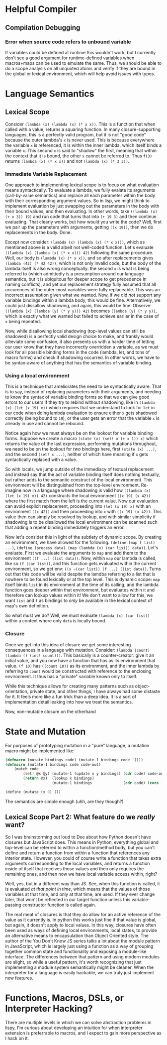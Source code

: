 # Helpful Compiler

## Compilation Debugging

### Error when source code refers to unbound variable

If variables could be defined at runtime this wouldn't work, but I currently don't see a good argument for runtime-defined variables when macros+maps can be used to emulate the same. Thus, we should be able to do a scope analysis on all unquoted atoms and verify if they are bound in the global or lexical environment, which will help avoid issues with typos.

# Language Semantics

## Lexical Scope

Consider `(lambda (x) (lambda (x) (* x x))`. This is a function that when called with a value, returns a squaring function. In many closure-supporting languages, this is a perfectly valid program, but it is not "good code" because the outer lambda's `x` is never used. This is because everywhere the variable `x` is referenced, it is within the inner lambda, which itself binds a variable `x`. This second `x` is said to "shadow" the first, meaning that within the context that it is bound, the other `x` cannot be referred to. Thus `f(3)` returns `(lambda (x) (* x x))` and *not* `(lambda (x) (* 3 3))`.

### Immediate Variable Replacement

One approach to implementing lexical scope is to focus on what evaluation means syntactically. To evaluate a lambda, we fully evalate its arguments (call-by-value semantics) and replace all each parameter within the body with their corresponding argument values. So in lisp, we might think to implement evaluation by just swapping out the parameters in the body with their bound values, and then evaluating. In other words, take `((lambda (x) (+ x 3)) 19)` and run code that turns that into `(+ 19 3)` and then continue evaluating. That clearly works, but how would you write the code? Well, first we pair up the parameters with arguments, getting `((x 19))`, then we do replacements in the body. Done. 

Except now consider: `(lambda (x) (lambda (x) (* x x)))`, which as mentioned above is a valid albeit not well-coded function. Let's evaluate `((lambda (x) (lambda (x) (* x x))) 42)` following the same procedure. Well, our body is `(lambda (x) (* x x))`, and so after replacements gives `(lambda (42) (* 42 42))`, which is not only invalid code, but the body of the lambda itself is also wrong conceptually: the second `x` is what is being referred to (which admittedly is a presumption around our language semantics, but it is ubiquitous for deeper scope to get precedence in naming conflicts), and yet our replacement strategy fully assumed that all occurences of the outer-most variables were fully replaceable. This was an incorrect assumption given what we wanted. Now, if we did *not* support any variable bindings within a lambda body, this would be fine. Alternatively, we could just dissallow shadowing, and again, this would be fine. Observe: `((lambda (x) (lambda (y) (* y y))) 42)` becomes `(lambda (y) (* y y))`, which is exactly what we wanted but failed to achieve earlier in the case of `x` being repeated.

Now, while disallowing local shadowing (top-level values can still be shadowed) is a perfectly valid design choice to make, and frankly would allieviate some confusion, it also presents us with a harder time of letting our user know that they have incorrectly overridden a variable, as we must look for all possible binding forms in the code (lambda, let, and tons of macro forms) and check if shadowing occurred. In other words, we have to be syntax-aware of anything that has the semantics of variable binding.

### Using a local environment

This is a technique that ameliorates the need to be syntactically aware. That is to say, instead of replacing parameters with their arguments, and needing to know the syntax of variable binding forms so that we can give good errors to our users if they try to rebind without shadowing, like in `(lambda (x) (let (x 19) x))` which requires that we understand to look for `let` in our code when doing lambda evaluation to ensure either `x` gets shadowed correctly (being bound to `19`), or the user gets an error that the variable `x` is already in use and cannot be rebound.

Notice again how we must always be on the lookout for variable binding forms. Suppose we create a macro `(state (x) (set! x (+ x 1)) x)` which returns the value of the last expression, performing mutations throughout, we need to be on the lookout for *two* bindings here, first `(state (x) ...)`, and the second `(set! x ...)`, neither of which have meaning if `x` gets syntactically replaced with a value.

So with locals, we jump outside of the immediacy of textual replacement and instead say that the act of variable binding itself does nothing textually, but rather adds to the semantic construct of the local environment. This environment will be distinguished from the top-level environment. Re-imagine now in a language where shadowing is valid how `((lambda (x) (let (x 19) x)) 42)` constructs the local environment `((x 19) (x 42))` where the first match from the left is the current value. Now our evaluation can avoid explicit replacement, proceeding into `(let (x 19) x)` with an environment `((x 42))` and then proceeding into `x` with `((x 19) (x 42))`. This value then can simply be resolved by lookup, and with similar simplicity if shadowing is to be disallowed the local environment can be scanned such that adding a repeat binding immediately triggers an error.

Now let's consider this in light of the subtlety of dynamic scope. By creating an environment, we have allowed for the following. `(define (map f list) ...)`, `(define (process data) (map (lambda (x) (car list)) data))`. Let's evaluate. First we evaluate the arguments to `map` and add them to the environment `((f ...) (list data))`. Now, within `map` our lambda is called, like so `(f (car list))`, and this function gets evaluated within the current environment, so we get env: `((x ~(car list)) (f ...) (list data))`. Turns out that this code will be valid despite the lamdba referring to a list that is nowhere to be found lexically or at the top level. This is dynamic scope: `map` itself binds `list` in its environment at the time of its calling, and the lambda function goes deeper within that environment, but evaluates within it and therefore can lookup values within it! We don't want to allow for this, we want `list` and `f` as bindings to *only* be available in the lexical context of map's own definition.

So what must we do? Well, we must evaluate `(lambda (x) (car list))` within a context where only `data` is locally bound.

### Closure

Once we get into this idea of closure we get some interesting consequences in a language with mutation. Consider: `(lambda (count) (lambda () (inc! count)))`. This basically is a counter-creator: give it an initial value, and you now have a function that has as its environment that value. `(f 10)` has `((count 10))` as its environment, and the inner lambda by referring to `count` would be constructed with reference to the enclosing environment. It thus has a "private" variable known only to itself.

While this technique allows for creating many patterns such as object-orientation, private state, and other things, I have always had some distaste for it. It feels more like a fun trick than a deep idea. It is a sort of implementation detail leaking into how we treat the semantics.

Now, non-mutable closure on the otherhand 

# State and Mutation

For purposes of prototyping mutation in a "pure" language, a mutation macro might be implemented like:

```lisp
(defmacro (mutate bindings code) (mutate-1 bindings code '()))
(defmacro (mutate-1 bindings code code-out)
    (match code
        (set! @x @y) (mutate-1 (update x y bindings) (cdr code) code-out)
        (return @x)  (lookup x bindings)
        _            (mutate-1 bindings              (cdr code) (cons (car code) code-out))))

(define (mutate (x 0) ())
```
The semantics are simple enough (uhh, are they though?)

## Lexical Scope Part 2: What feature do we *really* want?

So I was brainstorming out loud to Dee about how Python doesn't have closures but JavaScript does. This means in Python, everything global and top-level can be referred to within a function/method body, but you can't define and return a function from within a function that references any interior state. However, you could of course write a function that takes extra arguments corresponding to the local variables, and returns a function inside of itself that receives those values and then only requires the remaining ones, and then now we have local variable access within, right?

Well, yes, but in a different way than JS. See, when this function is called, it is evaluated *at that point in time*, which means that the values of those variables at that time, and only at that time, are used. If they ever change later, that won't be reflected in our target function unless this variable-passing constructor function is called again.

The real meat of closures is that they do allow for an active reference of the value as it currently is. In python this works just fine if that value is global, but again, it doesn't apply to local values. In this way, closures have often been used as ways of defining local environments, local states, to provide an alternative means to encapsulation than Object Oriented style. The author of the You Don't Know JS series talks a lot about the module pattern in JavaScript, which is largely just using a function as a way of grouping together common state and functionality and exposing a module-like interface. The differences between that pattern and using modern modules are slight, so while a useful pattern, it's worth recognizing that just implementing a module system semantically might be cleaner. When the interpreter for a language is easily hackable, we can truly just implement new features.

# Functions, Macros, DSLs, or Interpreter Hacking?

There are multiple levels in which we can solve abstraction problems in lispy, I'm curious about developing an intuition for when interpreter extension is preferrable to macros, and I expect to gain more perspective as I hack on it.